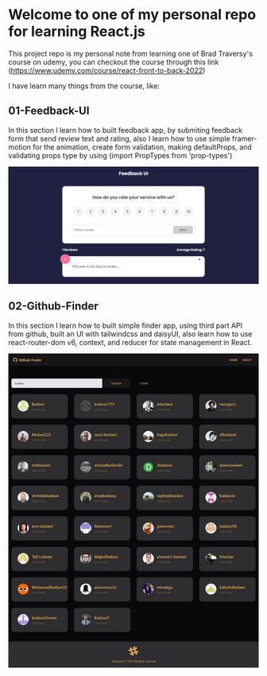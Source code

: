 # Welcome to one of my personal repo for learning React.js

This project repo is my personal note from learning one of Brad Traversy's course on udemy, you can checkout the course through this link (<https://www.udemy.com/course/react-front-to-back-2022>)

I have learn many things from the course, like:

## 01-Feedback-UI

In this section I learn how to built feedback app, by submiting feedback form that send review text and rating, also I learn how to use simple framer-motion for the animation, create form validation, making defaultProps, and validating props type by using (import PropTypes from 'prop-types')

![alt text](https://github.com/badawi1713/react-front-to-back/blob/master/00-misc/images/01-feedback-ui.png)

## 02-Github-Finder

In this section I learn how to built simple finder app, using third part API from github, built an UI with tailwindcss and daisyUI, also learn how to use react-router-dom v6, context, and reducer for state management in React.

![alt text](https://github.com/badawi1713/react-front-to-back/blob/master/00-misc/images/02-github-finder.png)
